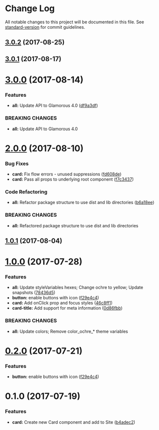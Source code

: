 # Change Log

All notable changes to this project will be documented in this file.
See [standard-version](https://github.com/conventional-changelog/standard-version) for commit guidelines.

<a name="3.0.2"></a>
## [3.0.2](https://github.com/mineral-ui/mineral-ui/compare/@mineral-ui/card@3.0.1...@mineral-ui/card@3.0.2) (2017-08-25)




<a name="3.0.1"></a>
## [3.0.1](https://github.com/mineral-ui/mineral-ui/compare/@mineral-ui/card@3.0.0...@mineral-ui/card@3.0.1) (2017-08-17)




<a name="3.0.0"></a>
# [3.0.0](https://github.com/mineral-ui/mineral-ui/compare/@mineral-ui/card@2.0.0...@mineral-ui/card@3.0.0) (2017-08-14)


### Features

* **all:** Update API to Glamorous 4.0 ([df9a3df](https://github.com/mineral-ui/mineral-ui/commit/df9a3df))


### BREAKING CHANGES

* **all:** Update API to Glamorous 4.0




<a name="2.0.0"></a>
# [2.0.0](https://github.com/mineral-ui/mineral-ui/compare/@mineral-ui/card@1.0.1...@mineral-ui/card@2.0.0) (2017-08-10)


### Bug Fixes

* **card:** Fix flow errors - unused suppressions ([fd608de](https://github.com/mineral-ui/mineral-ui/commit/fd608de))
* **card:** Pass all props to underlying root component ([f7c3437](https://github.com/mineral-ui/mineral-ui/commit/f7c3437))


### Code Refactoring

* **all:** Refactor package structure to use dist and lib directories ([b6a18ee](https://github.com/mineral-ui/mineral-ui/commit/b6a18ee))


### BREAKING CHANGES

* **all:** Refactored package structure to use dist and lib
directories




<a name="1.0.1"></a>
## [1.0.1](https://github.com/mineral-ui/mineral-ui/compare/@mineral-ui/card@1.0.0...@mineral-ui/card@1.0.1) (2017-08-04)




<a name="1.0.0"></a>
# [1.0.0](https://github.com/mineral-ui/mineral-ui/compare/@mineral-ui/card@0.1.0...@mineral-ui/card@1.0.0) (2017-07-28)


### Features

* **all:** Update styleVariables hexes; Change ochre to yellow; Update snapshots ([78436d5](https://github.com/mineral-ui/mineral-ui/commit/78436d5))
* **button:** enable buttons with icon ([f29e4c4](https://github.com/mineral-ui/mineral-ui/commit/f29e4c4))
* **card:** Add onClick prop and focus styles ([46c8ff1](https://github.com/mineral-ui/mineral-ui/commit/46c8ff1))
* **card-title:** Add support for meta information ([0d86fbb](https://github.com/mineral-ui/mineral-ui/commit/0d86fbb))


### BREAKING CHANGES

* **all:** Update colors; Remove color_ochre_* theme variables




<a name="0.2.0"></a>
# [0.2.0](https://github.com/mineral-ui/mineral-ui/compare/@mineral-ui/card@0.1.0...@mineral-ui/card@0.2.0) (2017-07-21)


### Features

* **button:** enable buttons with icon ([f29e4c4](https://github.com/mineral-ui/mineral-ui/commit/f29e4c4))




<a name="0.1.0"></a>
# 0.1.0 (2017-07-19)


### Features

* **card:** Create new Card component and add to Site ([b4adec2](https://github.com/mineral-ui/mineral-ui/commit/b4adec2))
